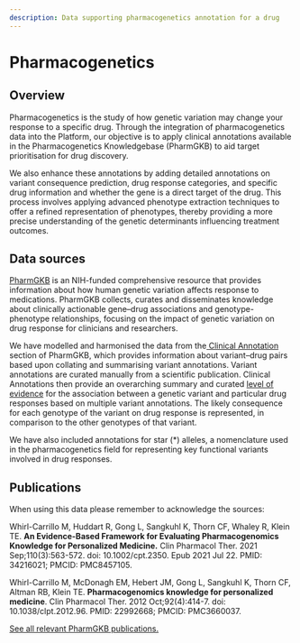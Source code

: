 ```yaml
---
description: Data supporting pharmacogenetics annotation for a drug
---
```


# Pharmacogenetics

## Overview

Pharmacogenetics is the study of how genetic variation may change your response to a specific drug. Through the integration of pharmacogenetics data into the Platform, our objective is to apply clinical annotations available in the Pharmacogenetics Knowledgebase (PharmGKB) to aid target prioritisation for drug discovery.

We also enhance these annotations by adding detailed annotations on variant consequence prediction, drug response categories, and specific drug information and whether the gene is a direct target of the drug. This process involves applying advanced phenotype extraction techniques to offer a refined representation of phenotypes, thereby providing a more precise understanding of the genetic determinants influencing treatment outcomes.

## Data sources

[PharmGKB](https://www.pharmgkb.org/) is an NIH-funded comprehensive resource that provides information about how human genetic variation affects response to medications. PharmGKB collects, curates and disseminates knowledge about clinically actionable gene–drug associations and genotype-phenotype relationships, focusing on the impact of genetic variation on drug response for clinicians and researchers.

We have modelled and harmonised the data from the[ ](https://www.pharmgkb.org/clinicalAnnotations)[Clinical Annotation](https://www.pharmgkb.org/clinicalAnnotations) section of PharmGKB, which provides information about variant–drug pairs based upon collating and summarising variant annotations. Variant annotations are curated manually from a scientific publication. Clinical Annotations then provide an overarching summary and curated [level of evidence](https://www.pharmgkb.org/page/clinAnnLevels) for the association between a genetic variant and particular drug responses based on multiple variant annotations. The likely consequence for each genotype of the variant on drug response is represented, in comparison to the other genotypes of that variant.

We have also included annotations for star (\*) alleles, a nomenclature used in the pharmacogenetics field for representing key functional variants involved in drug responses.

## Publications

When using this data please remember to acknowledge the sources:

Whirl-Carrillo M, Huddart R, Gong L, Sangkuhl K, Thorn CF, Whaley R, Klein TE. **An Evidence-Based Framework for Evaluating Pharmacogenomics Knowledge for Personalized Medicine.** Clin Pharmacol Ther. 2021 Sep;110(3):563-572. doi: 10.1002/cpt.2350. Epub 2021 Jul 22. PMID: 34216021; PMCID: PMC8457105.

Whirl-Carrillo M, McDonagh EM, Hebert JM, Gong L, Sangkuhl K, Thorn CF, Altman RB, Klein TE. **Pharmacogenomics knowledge for personalized medicine**. Clin Pharmacol Ther. 2012 Oct;92(4):414-7. doi: 10.1038/clpt.2012.96. PMID: 22992668; PMCID: PMC3660037.

[See all relevant PharmGKB publications.](https://www.pharmgkb.org/page/citingPharmgkb)
